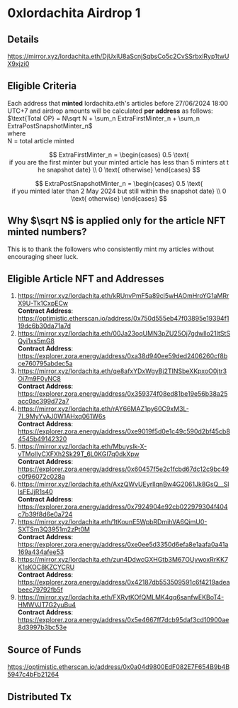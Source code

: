 # 0xlordachita Airdrop 1

## Details
https://mirror.xyz/lordachita.eth/DjUxIU8aScnjSqbsCo5c2CvSSrbxlRyp1twUX9xjzi0

## Eligible Criteria
Each address that **minted** lordachita.eth's articles before 27/06/2024 18:00 UTC+7 and airdrop amounts will be calculated **per address** as follows:  </br>
$\text{Total OP} = N\sqrt N + \sum_n ExtraFirstMinter_n + \sum_n ExtraPostSnapshotMinter_n$ </br>
where </br>
N = total article minted </br>


$$ ExtraFirstMinter_n = \begin{cases}
0.5 \text{ if you are the first minter but your minted article has less than 5 minters at the snapshot date} \\
0 \text{ otherwise}
\end{cases} $$

$$ ExtraPostSnapshotMinter_n = \begin{cases}
0.5 \text{ if you minted later than 2 May 2024 but still within the snapshot date} \\
0 \text{ otherwise}
\end{cases} $$

## Why $\sqrt N$ is applied only for the article NFT minted numbers?
This is to thank the followers who consistently mint my articles without encouraging sheer luck.

## Eligible Article NFT and Addresses
1. https://mirror.xyz/lordachita.eth/kRUnvPmF5a89cl5wHAOmHroYG1aMRrX9U-Tk1CxpECw </br>
   **Contract Address**: https://optimistic.etherscan.io/address/0x750d555eb47f03895e19394f119dc6b30da71a7d
2. https://mirror.xyz/lordachita.eth/00Ja23oqUMN3pZU25Oj7gdwllo21ItStSQyi1xs5mG8 </br> 
   **Contract Address**: https://explorer.zora.energy/address/0xa38d940ee59ded2406260cf8bce760795abdec5a
3. https://mirror.xyz/lordachita.eth/qe8afxYDxWgyBj2TINSbeXKpxoO0jtr3Oi7m9F0yNC8 </br>
   **Contract Address**: https://explorer.zora.energy/address/0x359374f08ed81be19e56b38a25acc0ac399d72a7
4. https://mirror.xyz/lordachita.eth/rAY66MAZ1py60C9xM3L-7I_9MyYvAJ0W1AHxq061W6s </br>
   **Contract Address**: https://explorer.zora.energy/address/0xe9019f5d0e1c49c590d2bf45cb84545b49142320
5. https://mirror.xyz/lordachita.eth/Mbuyslk-X-vTMoIIyCXFXh2Sk29T_6L0KGI7q0dkXpw </br>
   **Contract Address**: https://explorer.zora.energy/address/0x60457f5e2c1fcbd67dc12c9bc49c0f96072c028a
6. https://mirror.xyz/lordachita.eth/AxzQWvUEyrlIqnBw4G2061Jk8GsQ__SllsFEJjR1s40 </br>
   **Contract Address**: https://explorer.zora.energy/address/0x7924904e92cb022979304f404c7b39f8d6e0a724
7. https://mirror.xyz/lordachita.eth/1tKounE5WpbRDmihVA6QimU0-SXTSm3Q3951m2zPt0M </br>
   **Contract Address**: https://explorer.zora.energy/address/0xe0ee5d3350d6efa8e1aafa0a41a169a434afee53
8. https://mirror.xyz/lordachita.eth/zun4DdwcGXHGtb3M67OUywoxRrKK7K1sKOC8KZCYCRU </br>
    **Contract Address**: https://explorer.zora.energy/address/0x42187db553509591c6f4219adeabeec79792fb5f
9. https://mirror.xyz/lordachita.eth/FXRytKOfQMLMK4qq6sanfwEKBoT4-HMWVJT7G2yuBu4 </br>
    **Contract Address**: https://explorer.zora.energy/address/0x5e4667ff7dcb95daf3cd10900ae8d3997b3bc53e

## Source of Funds 
https://optimistic.etherscan.io/address/0x0a04d9800EdF082E7F654B9b4B5947c4bFb21264

## Distributed Tx
